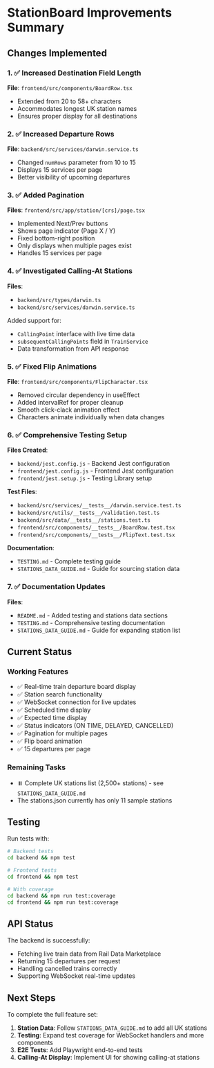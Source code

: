 # StationBoard Improvements Summary

## Changes Implemented

### 1. ✅ Increased Destination Field Length
**File**: `frontend/src/components/BoardRow.tsx`
- Extended from 20 to 58+ characters
- Accommodates longest UK station names
- Ensures proper display for all destinations

### 2. ✅ Increased Departure Rows
**File**: `backend/src/services/darwin.service.ts`
- Changed `numRows` parameter from 10 to 15
- Displays 15 services per page
- Better visibility of upcoming departures

### 3. ✅ Added Pagination
**Files**: `frontend/src/app/station/[crs]/page.tsx`
- Implemented Next/Prev buttons
- Shows page indicator (Page X / Y)
- Fixed bottom-right position
- Only displays when multiple pages exist
- Handles 15 services per page

### 4. ✅ Investigated Calling-At Stations
**Files**: 
- `backend/src/types/darwin.ts`
- `backend/src/services/darwin.service.ts`

Added support for:
- `CallingPoint` interface with live time data
- `subsequentCallingPoints` field in `TrainService`
- Data transformation from API response

### 5. ✅ Fixed Flip Animations
**File**: `frontend/src/components/FlipCharacter.tsx`
- Removed circular dependency in useEffect
- Added intervalRef for proper cleanup
- Smooth click-clack animation effect
- Characters animate individually when data changes

### 6. ✅ Comprehensive Testing Setup
**Files Created**:
- `backend/jest.config.js` - Backend Jest configuration
- `frontend/jest.config.js` - Frontend Jest configuration
- `frontend/jest.setup.js` - Testing Library setup

**Test Files**:
- `backend/src/services/__tests__/darwin.service.test.ts`
- `backend/src/utils/__tests__/validation.test.ts`
- `backend/src/data/__tests__/stations.test.ts`
- `frontend/src/components/__tests__/BoardRow.test.tsx`
- `frontend/src/components/__tests__/FlipText.test.tsx`

**Documentation**:
- `TESTING.md` - Complete testing guide
- `STATIONS_DATA_GUIDE.md` - Guide for sourcing station data

### 7. ✅ Documentation Updates
**Files**:
- `README.md` - Added testing and stations data sections
- `TESTING.md` - Comprehensive testing documentation
- `STATIONS_DATA_GUIDE.md` - Guide for expanding station list

## Current Status

### Working Features
- ✅ Real-time train departure board display
- ✅ Station search functionality
- ✅ WebSocket connection for live updates
- ✅ Scheduled time display
- ✅ Expected time display
- ✅ Status indicators (ON TIME, DELAYED, CANCELLED)
- ✅ Pagination for multiple pages
- ✅ Flip board animation
- ✅ 15 departures per page

### Remaining Tasks
- ⏸️ Complete UK stations list (2,500+ stations) - see `STATIONS_DATA_GUIDE.md`
- The stations.json currently has only 11 sample stations

## Testing

Run tests with:
```bash
# Backend tests
cd backend && npm test

# Frontend tests  
cd frontend && npm test

# With coverage
cd backend && npm run test:coverage
cd frontend && npm run test:coverage
```

## API Status

The backend is successfully:
- Fetching live train data from Rail Data Marketplace
- Returning 15 departures per request
- Handling cancelled trains correctly
- Supporting WebSocket real-time updates

## Next Steps

To complete the full feature set:

1. **Station Data**: Follow `STATIONS_DATA_GUIDE.md` to add all UK stations
2. **Testing**: Expand test coverage for WebSocket handlers and more components
3. **E2E Tests**: Add Playwright end-to-end tests
4. **Calling-At Display**: Implement UI for showing calling-at stations


